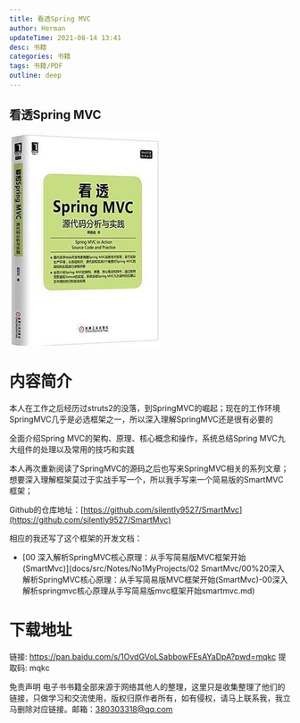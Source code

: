 ```yaml
---
title: 看透Spring MVC
author: Herman
updateTime: 2021-08-14 13:41
desc: 书籍
categories: 书籍
tags: 书籍/PDF
outline: deep
---
```



## 看透Spring MVC

![](https://raw.githubusercontent.com/silently9527/images/main/008i3skNgy1guamhskvuaj607i0amdfv02.jpg)

# 内容简介

本人在工作之后经历过struts2的没落，到SpringMVC的崛起；现在的工作环境SpringMVC几乎是必选框架之一，所以深入理解SpringMVC还是很有必要的

全面介绍Spring MVC的架构、原理、核心概念和操作，系统总结Spring MVC九大组件的处理以及常用的技巧和实践

本人再次重新阅读了SpringMVC的源码之后也写来SpringMVC相关的系列文章；想要深入理解框架莫过于实战手写一个，所以我手写来一个简易版的SmartMVC框架；

Github的仓库地址：[https://github.com/silently9527/SmartMvc](https://github.com/silently9527/SmartMvc)

相应的我还写了这个框架的开发文档：

* [00 深入解析SpringMVC核心原理：从手写简易版MVC框架开始(SmartMvc)](docs/src/Notes/No1MyProjects/02 SmartMvc/00%20深入解析SpringMVC核心原理：从手写简易版MVC框架开始(SmartMvc)-00深入解析springmvc核心原理从手写简易版mvc框架开始smartmvc.md)


# 下载地址
链接: https://pan.baidu.com/s/1OvdGVoLSabbowFEsAYaDpA?pwd=mqkc 提取码: mqkc


免责声明
电子书书籍全部来源于网络其他人的整理，这里只是收集整理了他们的链接，只做学习和交流使用，版权归原作者所有，如有侵权，请马上联系我，我立马删除对应链接。邮箱：380303318@qq.com


